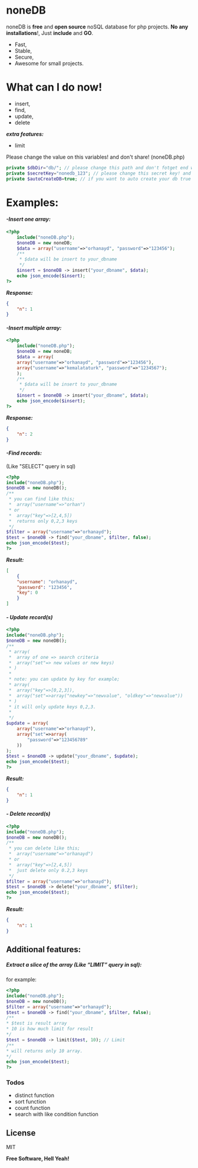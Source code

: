 
# noneDB

noneDB is **free** and **open source** noSQL database for php projects. **No any installations**!, Just **include** and **GO**.

  - Fast,
  - Stable,
  - Secure,
  - Awesome for small projects.

# What can I do now!

  - insert,
  - find, 
  - update,
  - delete
  
  ***extra features:***
  - limit

Please change the value on this variables! and don't share! (noneDB.php)
```php
private $dbDir="db/"; // please change this path and don't fotget end with /
private $secretKey="nonedb_123"; // please change this secret key! and don't share anyone or anywhere!!
private $autoCreateDB=true; // if you want to auto create your db true or false
```

# Examples:
#### ***-Insert one array:***
```php
<?php
    include("noneDB.php");
    $noneDB = new noneDB;
    $data = array("username"=>"orhanayd", "password"=>"123456");
    /**
     * $data will be insert to your_dbname 
     */
    $insert = $noneDB -> insert("your_dbname", $data);
    echo json_encode($insert);
?>
```
***Response:***
``` json
{
    "n": 1
}
```
#### ***-Insert multiple array:***
```php
<?php
    include("noneDB.php");
    $noneDB = new noneDB;
    $data = array(
    array("username"=>"orhanayd", "password"=>"123456"), 
    array("username"=>"kemalataturk", "password"=>"1234567");
    );
    /**
     * $data will be insert to your_dbname 
     */
    $insert = $noneDB -> insert("your_dbname", $data);
    echo json_encode($insert);
?>
```
***Response:***
```json
{
    "n": 2
}
```
#### ***-Find records:*** 
 (Like "SELECT" query in sql)
```php
<?php
include("noneDB.php");
$noneDB = new noneDB();
/**
 * you can find like this;
 *  array("username"=>"orhan")
 * or
 *  array("key"=>[2,4,5])
 *  returns only 0,2,3 keys 
 */
$filter = array("username"=>"orhanayd");
$test = $noneDB -> find("your_dbname", $filter, false);
echo json_encode($test);
?>
```
***Result:***
```json
[
    {
    "username": "orhanayd", 
    "password": "123456", 
    "key": 0
    }
]
```

#### ***- Update record(s)***
```php
<?php
include("noneDB.php");
$noneDB = new noneDB();
/**
 * array(
 *  array of one => search criteria
 *  array("set"=> new values or new keys)
 * )
 * 
 * note: you can update by key for example;
 * array(
 *  array("key"=>[0,2,3]),
 *  array("set"=>array("newkey"=>"newvalue", "oldkey"=>"newvalue"))
 * )
 * it will only update keys 0,2,3.
 * 
 */
$update = array(
    array("username"=>"orhanayd"),
    array("set"=>array(
        "password"=>"123456789"
    ))
);
$test = $noneDB -> update("your_dbname", $update);
echo json_encode($test);
?>
```
***Result:***
```json
{
    "n": 1
}
```

#### ***- Delete record(s)***
```php
<?php
include("noneDB.php");
$noneDB = new noneDB();
/**
 * you can delete like this;
 *  array("username"=>"orhanayd")
 * or
 *  array("key"=>[2,4,5])
 *  just delete only 0.2,3 keys
 */
$filter = array("username"=>"orhanayd");
$test = $noneDB -> delete("your_dbname", $filter);
echo json_encode($test);
?>
```
***Result:***
```json
{
    "n": 1
}
```

## Additional features:

##### Extract a slice of the array (Like “LIMIT” query in sql):
for example:
```php
<?php
include("noneDB.php");
$noneDB = new noneDB();
$filter = array("username"=>"orhanayd");
$test = $noneDB -> find("your_dbname", $filter, false);
/**
* $test is result array
* 10 is how much limit for result
*/
$test = $noneDB -> limit($test, 10); // Limit
/**
* will returns only 10 array.
*/
echo json_encode($test);
?>
```

### Todos

 - distinct function
 - sort function
 - count function
 - search with like condition function

License
----

MIT

**Free Software, Hell Yeah!**
